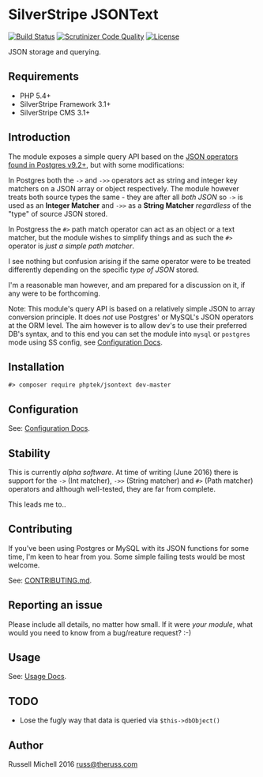 # SilverStripe JSONText

[![Build Status](https://api.travis-ci.org/phptek/silverstripe-jsontext.svg?branch=master)](https://travis-ci.org/phptek/silverstripe-jsontext)
[![Scrutinizer Code Quality](https://scrutinizer-ci.com/g/phptek/silverstripe-jsontext/badges/quality-score.png?b=master)](https://scrutinizer-ci.com/g/phptek/silverstripe-jsontext/?branch=master)
[![License](https://poser.pugx.org/phptek/jsontext/license.svg)](https://github.com/phptek/silverstripe-jsontext/blob/master/LICENSE.md)

JSON storage and querying.

## Requirements

* PHP 5.4+
* SilverStripe Framework 3.1+
* SilverStripe CMS 3.1+

## Introduction

The module exposes a simple query API based on the [JSON operators found in Postgres v9.2+](https://www.postgresql.org/docs/9.5/static/functions-json.html),
but with some modifications:

In Postgres both the `->` and `->>` operators act as string and integer key matchers on a JSON array or object respectively. The module
however treats both source types the same - they are after all *both JSON* so `->` is used as an **Integer Matcher** and `->>` as a **String Matcher**
*regardless* of the "type" of source JSON stored.

In Postgress the `#>` path match operator can act as an object or a text matcher, but the module wishes to simplify things and as such
the `#>` operator is *just a simple path matcher*.

I see nothing but confusion arising if the same operator were to be treated differently
depending on the specific *type of JSON* stored. 

I'm a reasonable man however, and am prepared for a discussion on it, if any were to be forthcoming.

Note: This module's query API is based on a relatively simple JSON to array conversion principle. 
It does *not* use Postgres' or MySQL's JSON operators at the ORM level. The aim however 
is to allow dev's to use their preferred DB's syntax, and to this end you can set
the module into `mysql` or `postgres` mode using SS config, see [Configuration Docs](configuration.md).

## Installation

    #> composer require phptek/jsontext dev-master

## Configuration

See: [Configuration Docs](configuration.md).

## Stability

This is currently *alpha software*. At time of writing (June 2016) there is
support for the `->` (Int matcher), `->>` (String matcher) and `#>` (Path matcher) operators and although well-tested, 
they are far from complete.

This leads me to..

## Contributing

If you've been using Postgres or MySQL with its JSON functions for some time,
I'm keen to hear from you. Some simple failing tests would be most welcome.

See: [CONTRIBUTING.md](CONTRIBUTING.md).

## Reporting an issue

Please include all details, no matter how small. If it were *your module*, what would you need to know from a bug/reature request? :-)

## Usage

See: [Usage Docs](usage.md).
 
## TODO

* Lose the fugly way that data is queried via `$this->dbObject()`

## Author

Russell Michell 2016 <russ@theruss.com>
